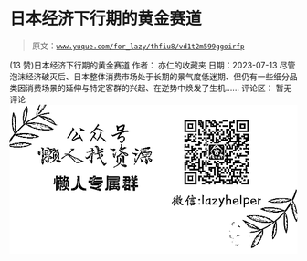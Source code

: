 # 日本经济下行期的黄金赛道

> 原文：[`www.yuque.com/for_lazy/thfiu8/vd1t2m599ggoirfp`](https://www.yuque.com/for_lazy/thfiu8/vd1t2m599ggoirfp)

<ne-h2 id="48943583" data-lake-id="48943583"><ne-heading-ext><ne-heading-anchor></ne-heading-anchor><ne-heading-fold></ne-heading-fold></ne-heading-ext><ne-heading-content><ne-text id="u34e31d4a">(13 赞)日本经济下行期的黄金赛道</ne-text></ne-heading-content></ne-h2> <ne-p id="ud87db409" data-lake-id="ud87db409"><ne-text id="u9b943e69">作者： 亦仁的收藏夹</ne-text></ne-p> <ne-p id="uac340e0c" data-lake-id="uac340e0c"><ne-text id="u077b24d1">日期：2023-07-13</ne-text></ne-p> <ne-p id="u4bf75222" data-lake-id="u4bf75222"><ne-text id="u3f2539af">尽管泡沫经济破灭后、日本整体消费市场处于长期的景气度低迷期、但仍有一些细分品类因消费场景的延伸与特定客群的兴起、在逆势中焕发了生机......</ne-text></ne-p> <ne-hole id="ucd26642c" data-lake-id="ucd26642c"><ne-card data-card-name="hr" data-card-type="block" id="A2yUs" data-event-boundary="card"><ne-p id="u1e2dfc26" data-lake-id="u1e2dfc26"><ne-text id="u63b8b6d1">评论区：</ne-text></ne-p> <ne-p id="u1a9c3dab" data-lake-id="u1a9c3dab"><ne-text id="u5b65fdb2">暂无评论</ne-text></ne-p> <ne-p id="uc4954b1a" data-lake-id="uc4954b1a"><ne-card data-card-name="image" data-card-type="inline" id="lndEH" data-event-boundary="card">![](img/894d30a529e7c37bcd3392323c99941c.png)  <ne-hole id="u25c3c883" data-lake-id="u25c3c883"><ne-card data-card-name="hr" data-card-type="block" id="YgOhA" data-event-boundary="card"></ne-card></ne-hole></ne-card></ne-p></ne-card></ne-hole>